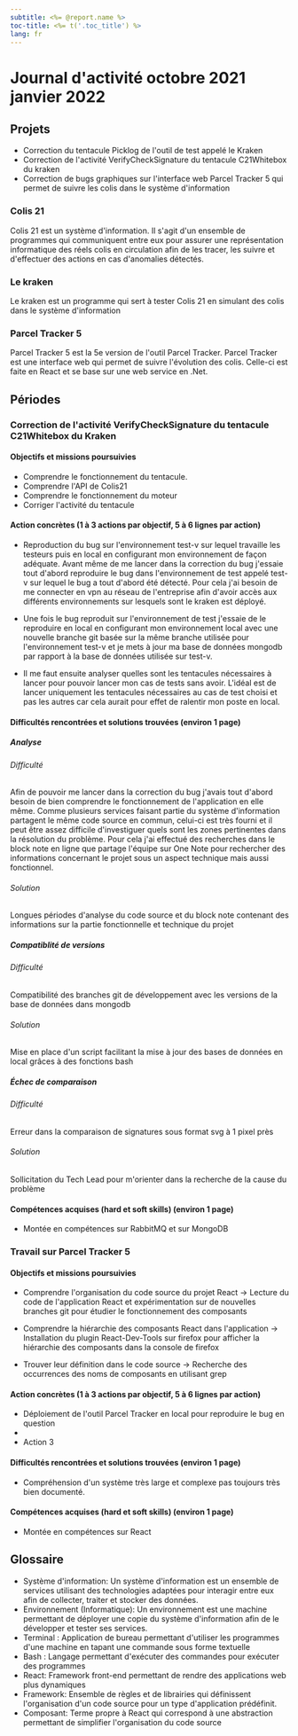 ```yaml
---
subtitle: <%= @report.name %>
toc-title: <%= t('.toc_title') %>
lang: fr
---
```


# Journal d'activité octobre 2021 janvier 2022

## Projets

- Correction du tentacule Picklog de l'outil de test appelé le Kraken
- Correction de l'activité VerifyCheckSignature du tentacule C21Whitebox du kraken
- Correction de bugs graphiques sur l'interface web Parcel Tracker 5 qui permet de suivre les colis dans le système d'information

### Colis 21
Colis 21 est un système d'information. Il s'agit d'un ensemble de programmes qui communiquent entre eux pour assurer une représentation informatique des réels colis en circulation afin de les tracer, les suivre et d'effectuer des actions en cas d'anomalies détectés.

### Le kraken
Le kraken est un programme qui sert à tester Colis 21 en simulant des colis dans le système d'information 

### Parcel Tracker 5
Parcel Tracker 5 est la 5e version de l'outil Parcel Tracker. Parcel Tracker est une interface web qui permet de suivre l'évolution des colis. Celle-ci est faite en React et se base sur une web service en .Net.

## Périodes

### Correction de l'activité VerifyCheckSignature du tentacule C21Whitebox du Kraken

#### Objectifs et missions poursuivies
- Comprendre le fonctionnement du tentacule.
- Comprendre l'API de Colis21
- Comprendre le fonctionnement du moteur
- Corriger l'activité du tentacule

#### Action concrètes (1 à 3 actions par objectif, 5 à 6 lignes par action)
- Reproduction du bug sur l'environnement test-v sur lequel travaille les testeurs puis en local en configurant mon environnement de façon adéquate. Avant même de me lancer dans la correction du bug j'essaie tout d'abord reproduire le bug dans l'environnement de test appelé test-v sur lequel le bug a tout d'abord été détecté. Pour cela j'ai besoin de me connecter en vpn au réseau de l'entreprise afin d'avoir accès aux différents environnements sur lesquels sont le kraken est déployé.

- Une fois le bug reproduit sur l'environnement de test j'essaie de le reproduire en local en configurant mon environnement local avec une nouvelle branche git basée sur la même branche utilisée pour l'environnement test-v et je mets à jour ma base de données mongodb par rapport à la base de données utilisée sur test-v.

- Il me faut ensuite analyser quelles sont les tentacules nécessaires à lancer pour pouvoir lancer mon cas de tests sans avoir. L'idéal est de lancer uniquement les tentacules nécessaires au cas de test choisi et pas les autres car cela aurait pour effet de ralentir mon poste en local.

#### Difficultés rencontrées et solutions trouvées (environ 1 page)
##### Analyse
###### Difficulté
Afin de pouvoir me lancer dans la correction du bug j'avais tout d'abord besoin de bien comprendre le fonctionnement de l'application en elle même. Comme plusieurs services faisant partie du système d'information partagent le même code source en commun, celui-ci est très fourni et il peut être assez difficile d'investiguer quels sont les zones pertinentes dans la résolution du problème. Pour cela j'ai effectué des recherches dans le block note en ligne que partage l'équipe sur One Note pour rechercher des informations concernant le projet sous un aspect technique mais aussi fonctionnel.
###### Solution
Longues périodes d'analyse du code source et du block note contenant des informations sur la partie fonctionnelle et technique du projet

##### Compatiblité de versions
###### Difficulté
Compatibilité des branches git de développement avec les versions de la base de données dans mongodb
###### Solution
Mise en place d'un script facilitant la mise à jour des bases de données en local grâces à des fonctions bash

##### Échec de comparaison
###### Difficulté
Erreur dans la comparaison de signatures sous format svg à 1 pixel près
###### Solution
Sollicitation du Tech Lead pour m'orienter dans la recherche de la cause du problème

#### Compétences acquises (hard et soft skills) (environ 1 page)

- Montée en compétences sur RabbitMQ et sur MongoDB

### Travail sur Parcel Tracker 5

#### Objectifs et missions poursuivies
- Comprendre l'organisation du code source du projet React
-> Lecture du code de l'application React et expérimentation sur de nouvelles branches git pour étudier le fonctionnement des composants

- Comprendre la hiérarchie des composants React dans l'application
-> Installation du plugin React-Dev-Tools sur firefox pour afficher la hiérarchie des composants dans la console de firefox

- Trouver leur définition dans le code source
-> Recherche des occurrences des noms de composants en utilisant grep

#### Action concrètes (1 à 3 actions par objectif, 5 à 6 lignes par action)
- Déploiement de l'outil Parcel Tracker en local pour reproduire le bug en question
- 
- Action 3

#### Difficultés rencontrées et solutions trouvées (environ 1 page)
- Compréhension d'un système très large et complexe pas toujours très bien documenté.

#### Compétences acquises (hard et soft skills) (environ 1 page)
- Montée en compétences sur React

## Glossaire
- Système d'information: Un système d'information est un ensemble de services utilisant des technologies adaptées pour interagir entre eux afin de collecter, traiter et stocker des données.
- Environnement (Informatique): Un environnement est une machine permettant de déployer une copie du système d'information afin de le développer et tester ses services.
- Terminal : Application de bureau permettant d'utiliser les programmes d'une machine en tapant une commande sous forme textuelle
- Bash : Langage permettant d'exécuter des commandes pour exécuter des programmes
- React: Framework front-end permettant de rendre des applications web plus dynamiques
- Framework: Ensemble de règles et de librairies qui définissent l'organisation d'un code source pour un type d'application prédéfinit.
- Composant: Terme propre à React qui correspond à une abstraction permettant de simplifier l'organisation du code source
